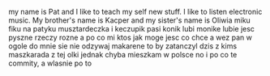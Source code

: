 my name is Pat and I like to teach my self new stuff.
I like to listen electronic music.
My brother's name is Kacper
and my sister's name is Oliwia
miku fiku na patyku
musztardeczka i keczupik
pasi konik lubi monike
lubie jesc pyszne rzeczy rozne
a po co mi ktos jak moge jesc co chce
a wez pan w ogole do mnie sie nie odzywaj
makarene to by zatanczyl dzis z kims
maszkarada z tej olki jednak chyba
mieszkam w polsce
no i po co te commity, a wlasnie po to